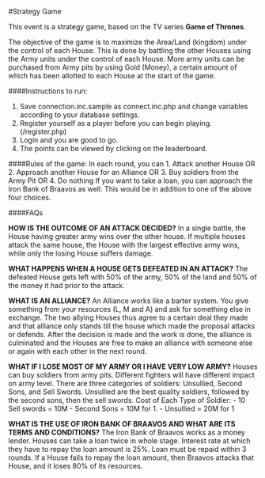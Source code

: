 #Strategy Game

This event is a strategy game, based on the TV series **Game of Thrones**. 

The objective of the game is to maximize the Area/Land (kingdom) under the control of each House. This is done by battling the other Houses using the Army units under the control of each House. More army units can be purchased from Army pits by using Gold (Money), a certain amount of which has been allotted to each House at the start of the game.

####Instructions to run:
  1. Save connection.inc.sample as connect.inc.php and change variables according to your database settings. 
  2. Register yourself as a player before you can begin playing. (/register.php)
  3. Login and you are good to go. 
  4. The points can be viewed by clicking on the leaderboard.

####Rules of the game:
  In each round, you can 
       1. Attack another House OR
       2. Approach another House for an Alliance OR
       3. Buy soldiers from the Army Pit OR
       4. Do nothing
    If you want to take a loan, you can approach the Iron Bank of Braavos as well. This would be in addition to one of the above four choices.
    
####FAQs

   **HOW IS THE OUTCOME OF AN ATTACK DECIDED?**
   In a single battle, the House having greater army wins over the other house. If multiple houses attack the same house, the House with the largest effective army wins, while only the losing House suffers damage.

   **WHAT HAPPENS WHEN A HOUSE GETS DEFEATED IN AN ATTACK?**
    The defeated House gets left with 50% of the army, 50% of the land and 50% of the money it had prior to the attack.

   **WHAT IS AN ALLIANCE?**
   An Alliance works like a barter system. You give something from your resources (L, M and A) and ask for something else in exchange. The two allying Houses thus agree to a certain deal they made and that alliance only stands till the house which made the proposal attacks or defends. After the decision is made and the work is done, the alliance is culminated and the Houses are free to make an alliance with someone else or again with each other in the next round.

   **WHAT IF I LOSE MOST OF MY ARMY OR I HAVE VERY LOW ARMY?**
   Houses can buy soldiers from army pits. Different fighters will have different impact on army level.
   There are three categories of soldiers: Unsullied, Second Sons, and Sell Swords. Unsullied are the best quality soldiers, followed by the second sons, then the sell swords.
   Cost of Each Type of Soldier:
    - 10 Sell swords = 10M
    - Second Sons = 10M for 1.
    - Unsullied = 20M for 1
    
   **WHAT IS THE USE OF IRON BANK OF BRAAVOS AND WHAT ARE ITS TERMS AND CONDITIONS?**
   The Iron Bank of Braavos works as a money lender. Houses can take a loan twice in whole stage. Interest rate at which they have to repay the loan amount is 25%. Loan must be repaid within 3 rounds. If a House fails to repay the loan amount, then Braavos attacks that House, and it loses 80% of its resources.


  

